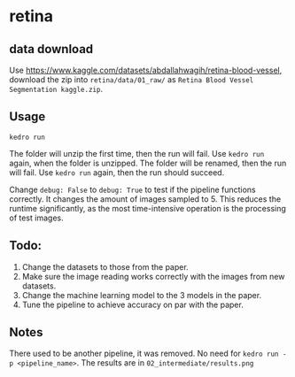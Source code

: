 # retina

## data download

Use https://www.kaggle.com/datasets/abdallahwagih/retina-blood-vessel, download the zip into `retina/data/01_raw/` as `Retina Blood Vessel Segmentation kaggle.zip`.

## Usage

`kedro run`

The folder will unzip the first time, then the run will fail.
Use `kedro run` again, when the folder is unzipped. The folder will be renamed, then the run will fail.
Use `kedro run` again, then the run should succeed.

Change `debug: False` to `debug: True` to test if the pipeline functions correctly. It changes the amount of images sampled to 5. This reduces the runtime significantly, as the most time-intensive operation is the processing of test images.

## Todo:
1. Change the datasets to those from the paper.
1. Make sure the image reading works correctly with the images from new datasets.
1. Change the machine learning model to the 3 models in the paper.
1. Tune the pipeline to achieve accuracy on par with the paper.

## Notes
There used to be another pipeline, it was removed. No need for `kedro run -p <pipeline_name>`.
The results are in `02_intermediate/results.png`